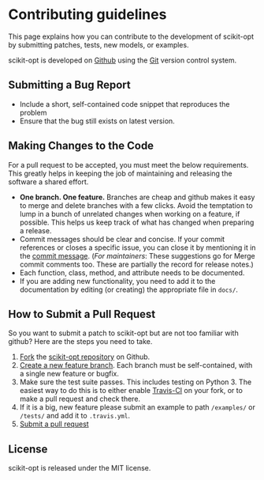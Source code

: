 # Contributing guidelines

This page explains how you can contribute to the development of
scikit-opt by submitting patches, tests, new models, or examples.

scikit-opt is developed on
[Github](https://github.com/guofei9987/scikit-opt) using the
[Git](https://git-scm.com/) version control system.

## Submitting a Bug Report

-   Include a short, self-contained code snippet that reproduces the
    problem
-   Ensure that the bug still exists on latest version.

## Making Changes to the Code

For a pull request to be accepted, you must meet the below requirements.
This greatly helps in keeping the job of maintaining and releasing the
software a shared effort.

-   **One branch. One feature.** Branches are cheap and github makes it
    easy to merge and delete branches with a few clicks. Avoid the
    temptation to lump in a bunch of unrelated changes when working on a
    feature, if possible. This helps us keep track of what has changed
    when preparing a release.
-   Commit messages should be clear and concise. If your commit references or
    closes a specific issue, you can close it by mentioning it in the
    [commit
    message](https://docs.github.com/en/github/managing-your-work-on-github/linking-a-pull-request-to-an-issue).
    (*For maintainers*: These suggestions go for Merge commit comments
    too. These are partially the record for release notes.)
-   Each function, class, method, and attribute needs to be documented.
-   If you are adding new functionality, you need to add it to the
    documentation by editing (or creating) the appropriate file in
    `docs/`.


## How to Submit a Pull Request

So you want to submit a patch to scikit-opt but are not too familiar
with github? Here are the steps you need to take.

1.  [Fork](https://help.github.com/articles/fork-a-repo) the
    [scikit-opt repository](https://github.com/guofei9987/scikit-opt)
    on Github.
2.  [Create a new feature
    branch](https://git-scm.com/book/en/Git-Branching-Basic-Branching-and-Merging).
    Each branch must be self-contained, with a single new feature or
    bugfix.
3.  Make sure the test suite passes. This includes testing on Python 3.
    The easiest way to do this is to either enable
    [Travis-CI](https://travis-ci.org/) on your fork, or to make a pull
    request and check there.
4.  If it is a big, new feature please submit an example to path `/examples/` or `/tests/` and add it to `.travis.yml`.
5.  [Submit a pull
    request](https://help.github.com/articles/using-pull-requests)

## License

scikit-opt is released under the MIT license.
